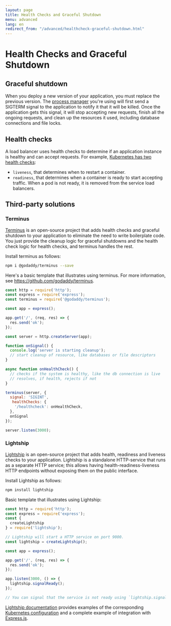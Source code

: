 ```yaml
---
layout: page
title: Health Checks and Graceful Shutdown
menu: advanced
lang: en
redirect_from: "/advanced/healthcheck-graceful-shutdown.html"
---
```


# Health Checks and Graceful Shutdown

## Graceful shutdown

When you deploy a new version of your application, you must replace the previous version. The [process manager](pm.html) you're using will first send a SIGTERM signal to the application to notify it that it will be killed. Once the application gets this signal, it will stop accepting new requests, finish all the ongoing requests, and clean up the resources it used,  including database connections and file locks.

## Health checks

A load balancer uses health checks to determine if an application instance is healthy and can accept requests. For example, [Kubernetes has two health checks](https://kubernetes.io/docs/tasks/configure-pod-container/configure-liveness-readiness-probes/):

* `liveness`, that determines when to restart a container.
* `readiness`, that determines when a container is ready to start accepting traffic. When a pod is not ready, it is removed from the service load balancers.

## Third-party solutions

### Terminus

[Terminus](https://github.com/godaddy/terminus) is an open-source project that adds health checks and graceful shutdown to your application to eliminate the need to write boilerplate code. You just provide the cleanup logic for graceful shutdowns and the health check logic for health checks, and terminus handles the rest.

Install terminus as follows:

```sh
npm i @godaddy/terminus --save
```

Here's a basic template that illustrates using terminus.  For more information, see <https://github.com/godaddy/terminus>.

```js
const http = require('http');
const express = require('express');
const terminus = require('@godaddy/terminus');

const app = express();

app.get('/', (req, res) => {
  res.send('ok');
});

const server = http.createServer(app);

function onSignal() {
  console.log('server is starting cleanup');
  // start cleanup of resource, like databases or file descriptors
}

async function onHealthCheck() {
  // checks if the system is healthy, like the db connection is live
  // resolves, if health, rejects if not
}

terminus(server, {
  signal: 'SIGINT',
   healthChecks: {
    '/healthcheck': onHealthCheck,
  },
  onSignal
});

server.listen(3000);
```

### Lightship

[Lightship](https://github.com/gajus/lightship) is an open-source project that adds health, readiness and liveness checks to your application. Lightship is a standalone HTTP-service that runs as a separate HTTP service; this allows having health-readiness-liveness HTTP endpoints without exposing them on the public interface.

Install Lightship as follows:

```sh
npm install lightship

```

Basic template that illustrates using Lightship:

```js
const http = require('http');
const express = require('express');
const {
  createLightship
} = require('lightship');

// Lightship will start a HTTP service on port 9000.
const lightship = createLightship();

const app = express();

app.get('/', (req, res) => {
  res.send('ok');
});

app.listen(3000, () => {
  lightship.signalReady();
});

// You can signal that the service is not ready using `lightship.signalNotReady()`.

```

[Lightship documentation](https://github.com/gajus/lightship) provides examples of the corresponding [Kubernetes configuration](https://github.com/gajus/lightship#lightship-usage-kubernetes-container-probe-configuration) and a complete example of integration with [Express.js](https://github.com/gajus/lightship#using-with-expressjs).
